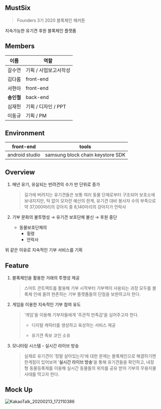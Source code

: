 ## MustSix

> Founders 3기 2020 블록체인 해커톤

지속가능한 유기견 후원 블록체인 플랫폼

## Members

| 이름       | 역할                  |
| ---------- | --------------------- |
| 갈수연     | 기획 / 사업보고서작성 |
| 김다롬     | front-end             |
| 서현아     | front-end             |
| **송인철** | back-end              |
| 심재헌     | 기획 / 디자인 / PPT   |
| 이동규     | 기획 / PM             |

## Environment

| front-end      | tools                            |
| -------------- | -------------------------------- |
| android studio | samsung block chain keystore SDK |



## Overview

1. 매년 유기, 유실되는 반려견의 수가 만 단위로 증가

   > 길가에 버려지는 유기견들은 보통 여러 동물 단체로부터 구조되어 보호소에 보내지지만, 턱 없이 모자란 예산의 한계, 유기견 대비 봉사자 수의 부족으로 약 37,000마리의 강아지 중 8,140마리의 강아지가 안락사

2. 기부 문화의 불투명성 → 유기견 보호단체 불신 → 후원 중단

   - 동물보호단체의
     - 횡령
     - 안락사

위 같은 이유로 지속적인 기부 서비스를 기획

## Feature

1. 블록체인을 활용한 거래의 투명성 제공

   > 스마트 콘트랙트를 활용해 기부 시작부터 기부액이 사용되는 과정 모두를 블록체 인에 올려 현존하는 기부 플랫폼들의 단점을 보완하고자 한다.

2. 게임을 이용한 지속적인 기부 참여 유도

   >  ‘게임’을 이용해 기부자들에게 ‘주관적 만족감’을 심어주고자 한다.
   >
   > - 디지털 캐릭터를 생성하고 육성하는 서비스 제공
   >
   > - 유기견 족보 코인 소유

3. 모니터링 시스템 - 실시간 라이브 방송

   > 실제로 유기견이 ‘정말 살아있는지‘에 대한 문제는 블록체인으로  해결하기엔 한계점이 있어보여 ‘**실시간 라이브 방송**’을 통해 유기견들을 확인하고, 내장형 동물등록제를 이용해 실시간 동물들의 위치를 공유 받아 기부의 무용지물 사태를 막고자 한다.

## Mock Up

![KakaoTalk_20200213_172110386](https://user-images.githubusercontent.com/44438366/74476846-90191500-4eed-11ea-88c3-b737a5efe6aa.png)















